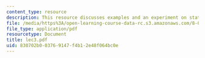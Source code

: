 ```yaml
---
content_type: resource
description: This resource discusses examples and an experiment on static equilibirum.
file: /media/https%3A/open-learning-course-data-rc.s3.amazonaws.com/8-01l-physics-i-classical-mechanics-fall-2005/830702b003769147f4b12e48f064bc0e_lec3.pdf
file_type: application/pdf
resourcetype: Document
title: lec3.pdf
uid: 830702b0-0376-9147-f4b1-2e48f064bc0e
---
```

